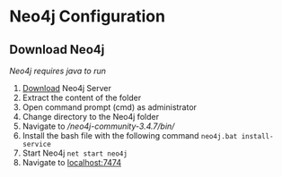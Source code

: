 # Neo4j Configuration

## Download Neo4j

_Neo4j requires java to run_
1. [Download](https://neo4j.com/download-center/#releases) Neo4j Server
2. Extract the content of the folder 
3. Open command prompt (cmd) as administrator 
4. Change directory to the Neo4j folder 
5. Navigate to _/neo4j-community-3.4.7/bin/_
6. Install the bash file with the following command `neo4j.bat install-service`
7. Start Neo4j `net start neo4j`
8. Navigate to [localhost:7474](http://localhost:7474)


